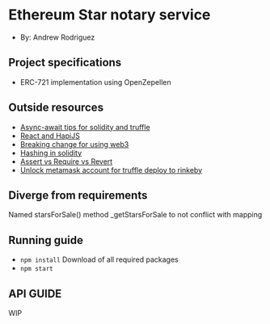 # Ethereum Star notary service
+ By: Andrew Rodriguez

## Project specifications
+ ERC-721 implementation using OpenZepellen

## Outside resources
+ [Async-await tips for solidity and truffle](https://medium.com/coinmonks/testing-solidity-with-truffle-and-async-await-396e81c54f93)
+ [React and HapiJS](https://github.com/jedireza/hapi-react-views/tree/master/examples/remount)
+ [Breaking change for using web3](https://medium.com/metamask/https-medium-com-metamask-breaking-change-injecting-web3-7722797916a8)
+ [Hashing in solidity](https://ethereum.stackexchange.com/questions/50592/what-does-warning-this-function-only-accepts-a-single-bytes-argument-please)
+ [Assert vs Require vs Revert](https://medium.com/blockchannel/the-use-of-revert-assert-and-require-in-solidity-and-the-new-revert-opcode-in-the-evm-1a3a7990e06e)
+ [Unlock metamask account for truffle deploy to rinkeby](https://blog.abuiles.com/blog/2017/07/09/deploying-truffle-contracts-to-rinkeby/)

## Diverge from requirements
Named starsForSale() method _getStarsForSale to not conflict with mapping

## Running guide
+ `npm install`
Download of all required packages
+ `npm start`

## API GUIDE
WIP
